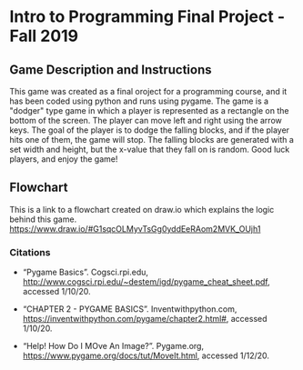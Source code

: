 # Intro to Programming Final Project - Fall 2019

## Game Description and Instructions

This game was created as a final oroject for a programming course, and it has been coded using python and runs using pygame. The game is a "dodger" type game in which a player is represented as a rectangle on the bottom of the screen. The player can move left and right using the arrow keys. The goal of the player is to dodge the falling blocks, and if the player hits one of them, the game will stop. The falling blocks are generated with a set width and height, but the x-value that they fall on is random. Good luck players, and enjoy the game!

## Flowchart
This is a link to a flowchart created on draw.io which explains the logic behind this game.
https://www.draw.io/#G1sqcOLMyvTsGg0yddEeRAom2MVK_OUjh1

### Citations

* “Pygame Basics”. Cogsci.rpi.edu, http://www.cogsci.rpi.edu/~destem/igd/pygame_cheat_sheet.pdf, accessed 1/10/20.

* “CHAPTER 2 - PYGAME BASICS”. Inventwithpython.com, https://inventwithpython.com/pygame/chapter2.html#, accessed 1/10/20.

* “Help! How Do I MOve An Image?”. Pygame.org, https://www.pygame.org/docs/tut/MoveIt.html, accessed 1/12/20.
